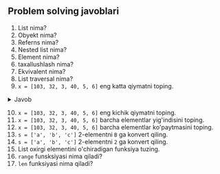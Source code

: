 ## Problem solving javoblari

1. List nima?
2. Obyekt nima?
3. Referns nima?
4. Nested list nima?
5. Element nima?
6. taxallushlash nima?
7. Ekvivalent nima?
8. List traversal nima?
9. `x = [103, 32, 3, 40, 5, 6]` eng katta qiymatni toping.
   
<details> <summary>Javob</summary>

```python
x = [103, 32, 3, 40, 5, 6]
print(max(x))
```
   
</details> 
   
10. `x = [103, 32, 3, 40, 5, 6]` eng kichik qiymatni toping.
11. `x = [103, 32, 3, 40, 5, 6]` barcha elementlar yig'indisini toping.
12. `x = [103, 32, 3, 40, 5, 6]` barcha elementlar ko'paytmasini toping.
13. `s = ['a', 'b', 'c']` 2-elementni `B` ga konvert qiling.
14. `s = ['a', 'b', 'c']` 2-elementni `2` ga konvert qiling.
15. List oxirgi elementini o'chiradigan funksiya tuzing.
16. `range` funsksiyasi nima qiladi?
17. `len` funksiyasi nima qiladi?
